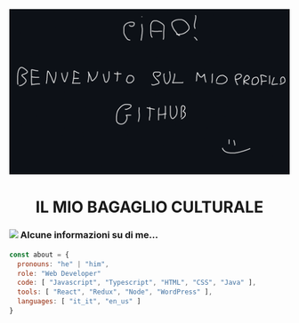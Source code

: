
<img src="img/welcome.png">

<center><h1>IL MIO BAGAGLIO CULTURALE</h1></center>

### <img src="https://media.tenor.com/r3Byxbn83V0AAAAi/kirbo-kirby.gif" width="50"> Alcune informazioni su di me...  

```javascript
const about = {
  pronouns: "he" | "him",
  role: "Web Developer"
  code: [ "Javascript", "Typescript", "HTML", "CSS", "Java" ],
  tools: [ "React", "Redux", "Node", "WordPress" ],
  languages: [ "it_it", "en_us" ]
}
```
